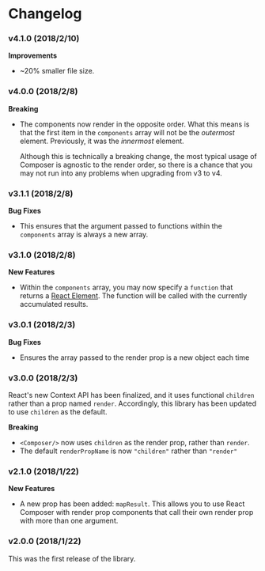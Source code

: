 # Changelog

### v4.1.0 (2018/2/10)

**Improvements**

* ~20% smaller file size.

### v4.0.0 (2018/2/8)

**Breaking**

* The components now render in the opposite order. What this means is that the
  first item in the `components` array will not be the _outermost_ element.
  Previously, it was the _innermost_ element.

  Although this is technically a breaking change, the most typical usage of
  Composer is agnostic to the render order, so there is a chance that you
  may not run into any problems when upgrading from v3 to v4.

### v3.1.1 (2018/2/8)

**Bug Fixes**

* This ensures that the argument passed to functions within the `components`
  array is always a new array.

### v3.1.0 (2018/2/8)

**New Features**

* Within the `components` array, you may now specify a `function` that returns
  a [React Element](https://reactjs.org/docs/glossary.html#elements).
  The function will be called with the currently accumulated results.

### v3.0.1 (2018/2/3)

**Bug Fixes**

* Ensures the array passed to the render prop is a new object each time

### v3.0.0 (2018/2/3)

React's new Context API has been finalized, and it uses functional `children` rather than a prop
named `render`. Accordingly, this library has been updated to use `children` as the default.

**Breaking**

* `<Composer/>` now uses `children` as the render prop, rather than `render`.
* The default `renderPropName` is now `"children"` rather than `"render"`

### v2.1.0 (2018/1/22)

**New Features**

* A new prop has been added: `mapResult`. This allows you to use React Composer with
  render prop components that call their own render prop with more than one argument.

### v2.0.0 (2018/1/22)

This was the first release of the library.
